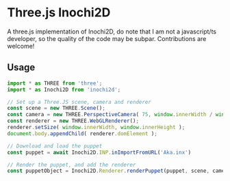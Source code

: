 # Three.js Inochi2D

A three.js implementation of Inochi2D, do note that I am not a javascript/ts developer, so the quality of the code may be subpar.
Contributions are welcome!

## Usage

```ts
import * as THREE from 'three';
import * as Inochi2D from 'inochi2d';

// Set up a Three.JS scene, camera and renderer
const scene = new THREE.Scene();
const camera = new THREE.PerspectiveCamera( 75, window.innerWidth / window.innerHeight, 0.1, 1000 );
const renderer = new THREE.WebGLRenderer();
renderer.setSize( window.innerWidth, window.innerHeight );
document.body.appendChild( renderer.domElement );

// Download and load the puppet
const puppet = await Inochi2D.INP.inImportFromURL('Aka.inx')

// Render the puppet, and add the renderer
const puppetObject = Inochi2D.Renderer.renderPuppet(puppet, scene, camera, renderer);
```
